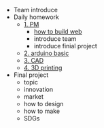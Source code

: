 <!-- 侧边栏 docs/_sidebar.md -->
- Team introduce
- Daily homework
  - [1. PM]()
    - [how to build web](class/1pm/pm-web1.md)
    - introduce team
    - introduce finial project
  - [2. arduino basic]()
  - [3. CAD]()
  - [4. 3D printing]()
- Final project
  - topic
  - innovation
  - market
  - how to design 
  - how to make
  - SDGs